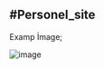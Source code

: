 #Personel_site
----------------------
Examp İmage;

![image](https://user-images.githubusercontent.com/74312970/232260575-6519987a-3f18-44e5-acc1-0b7cbbed37d2.png)

